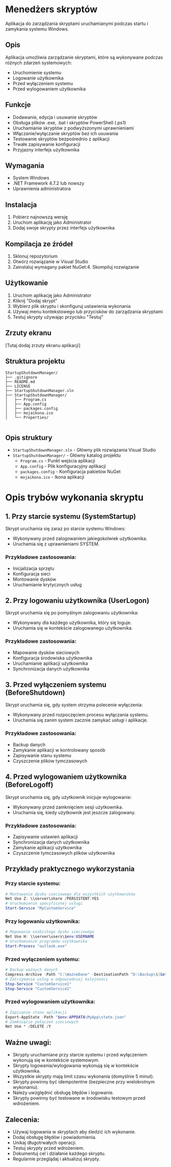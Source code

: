 # Menedżers skryptów

Aplikacja do zarządzania skryptami uruchamianymi podczas startu i zamykania systemu Windows.

## Opis
Aplikacja umożliwia zarządzanie skryptami, które są wykonywane podczas różnych zdarzeń systemowych:
- Uruchomienie systemu
- Logowanie użytkownika
- Przed wyłączeniem systemu
- Przed wylogowaniem użytkownika

## Funkcje
- Dodawanie, edycja i usuwanie skryptów
- Obsługa plików .exe, .bat i skryptów PowerShell (.ps1)
- Uruchamianie skryptów z podwyższonymi uprawnieniami
- Włączanie/wyłączanie skryptów bez ich usuwania
- Testowanie skryptów bezpośrednio z aplikacji
- Trwałe zapisywanie konfiguracji
- Przyjazny interfejs użytkownika

## Wymagania
- System Windows
- .NET Framework 4.7.2 lub nowszy
- Uprawnienia administratora

## Instalacja
1. Pobierz najnowszą wersję
2. Uruchom aplikację jako Administrator
3. Dodaj swoje skrypty przez interfejs użytkownika

## Kompilacja ze źródeł
1. Sklonuj repozytorium
2. Otwórz rozwiązanie w Visual Studio
3. Zainstaluj wymagany pakiet NuGet:4. Skompiluj rozwiązanie

## Użytkowanie
1. Uruchom aplikację jako Administrator
2. Kliknij "Dodaj skrypt"
3. Wybierz plik skryptu i skonfiguruj ustawienia wykonania
4. Używaj menu kontekstowego lub przycisków do zarządzania skryptami
5. Testuj skrypty używając przycisku "Testuj"

## Zrzuty ekranu
[Tutaj dodaj zrzuty ekranu aplikacji]

## Struktura projektu

```
StartupShutdownManager/
├── .gitignore
├── README.md
├── LICENSE
├── StartupShutdownManager.sln
├── StartupShutdownManager/
│   ├── Program.cs
│   ├── App.config
│   ├── packages.config
│   ├── mojaikona.ico
│   └── Properties/


```

## Opis struktury

- `StartupShutdownManager.sln` - Główny plik rozwiązania Visual Studio
- `StartupShutdownManager/` - Główny katalog projektu
  - `Program.cs` - Punkt wejścia aplikacji
  - `App.config` - Plik konfiguracyjny aplikacji
  - `packages.config` - Konfiguracja pakietów NuGet
  - `mojaikona.ico` - Ikona aplikacji

# Opis trybów wykonania skryptu

## 1. Przy starcie systemu (SystemStartup)
Skrypt uruchamia się zaraz po starcie systemu Windows:
- Wykonywany przed zalogowaniem jakiegokolwiek użytkownika.
- Uruchamia się z uprawnieniami SYSTEM.

### Przykładowe zastosowania:
- Inicjalizacja sprzętu
- Konfiguracja sieci
- Montowanie dysków
- Uruchamianie krytycznych usług

## 2. Przy logowaniu użytkownika (UserLogon)
Skrypt uruchamia się po pomyślnym zalogowaniu użytkownika:
- Wykonywany dla każdego użytkownika, który się loguje.
- Uruchamia się w kontekście zalogowanego użytkownika.

### Przykładowe zastosowania:
- Mapowanie dysków sieciowych
- Konfiguracja środowiska użytkownika
- Uruchamianie aplikacji użytkownika
- Synchronizacja danych użytkownika

## 3. Przed wyłączeniem systemu (BeforeShutdown)
Skrypt uruchamia się, gdy system otrzyma polecenie wyłączenia:
- Wykonywany przed rozpoczęciem procesu wyłączania systemu.
- Uruchamia się zanim system zacznie zamykać usługi i aplikacje.

### Przykładowe zastosowania:
- Backup danych
- Zamykanie aplikacji w kontrolowany sposób
- Zapisywanie stanu systemu
- Czyszczenie plików tymczasowych

## 4. Przed wylogowaniem użytkownika (BeforeLogoff)
Skrypt uruchamia się, gdy użytkownik inicjuje wylogowanie:
- Wykonywany przed zamknięciem sesji użytkownika.
- Uruchamia się, kiedy użytkownik jest jeszcze zalogowany.

### Przykładowe zastosowania:
- Zapisywanie ustawień aplikacji
- Synchronizacja danych użytkownika
- Zamykanie aplikacji użytkownika
- Czyszczenie tymczasowych plików użytkownika

## Przykłady praktycznego wykorzystania

### Przy starcie systemu:
```powershell
# Montowanie dysku sieciowego dla wszystkich użytkowników
Net Use Z: \\server\share /PERSISTENT:YES
# Uruchomienie specyficznej usługi
Start-Service "MyCustomService"
```

### Przy logowaniu użytkownika:
```powershell
# Mapowanie osobistego dysku sieciowego
Net Use H: \\server\users\$env:USERNAME
# Uruchomienie programów użytkownika
Start-Process "outlook.exe"
```

### Przed wyłączeniem systemu:
```powershell
# Backup ważnych danych
Compress-Archive -Path "C:\WażneDane" -DestinationPath "D:\Backup\$(Get-Date -Format 'yyyy-MM-dd')"
# Zatrzymanie usług w odpowiedniej kolejności
Stop-Service "CustomService1"
Stop-Service "CustomService2"
```

### Przed wylogowaniem użytkownika:
```powershell
# Zapisanie stanu aplikacji
Export-AppState -Path "$env:APPDATA\MyApp\state.json"
# Zamknięcie połączeń sieciowych
Net Use * /DELETE /Y
```

## Ważne uwagi:
- Skrypty uruchamiane przy starcie systemu i przed wyłączeniem wykonują się w kontekście systemowym.
- Skrypty logowania/wylogowania wykonują się w kontekście użytkownika.
- Wszystkie skrypty mają limit czasu wykonania (domyślnie 5 minut).
- Skrypty powinny być idempotentne (bezpieczne przy wielokrotnym wykonaniu).
- Należy uwzględnić obsługę błędów i logowanie.
- Skrypty powinny być testowane w środowisku testowym przed wdrożeniem.

## Zalecenia:
- Używaj logowania w skryptach aby śledzić ich wykonanie.
- Dodaj obsługę błędów i powiadomienia.
- Unikaj długotrwałych operacji.
- Testuj skrypty przed wdrożeniem.
- Dokumentuj cel i działanie każdego skryptu.
- Regularnie przeglądaj i aktualizuj skrypty.
